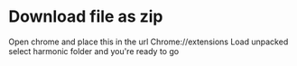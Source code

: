 # Download file as zip 

Open chrome and place this in the url Chrome://extensions
Load unpacked
select harmonic folder and you're ready to go
